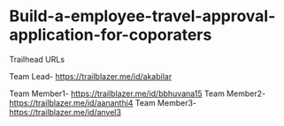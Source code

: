 # Build-a-employee-travel-approval-application-for-coporaters

Trailhead URLs

Team Lead- https://trailblazer.me/id/akabilar

Team Member1- https://trailblazer.me/id/bbhuvana15
Team Member2- https://trailblazer.me/id/aananthi4
Team Member3- https://trailblazer.me/id/anvel3
